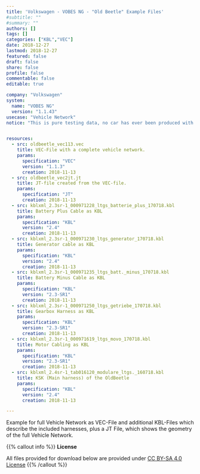 ```yaml
---
title: 'Volkswagen - VOBES NG - "Old Beetle" Example Files'
#subtitle: ""
#summary: ""
authors: []
tags: []
categories: ["KBL","VEC"]
date: 2018-12-27
lastmod: 2018-12-27
featured: false
draft: false
share: false
profile: false
commentable: false
editable: true

company: "Volkswagen"
system:
  name: "VOBES NG"
  version: "1.1.43"
usecase: "Vehicle Network"
notice: "This is pure testing data, no car has ever been produced with these specifications or will ever! The VEC File represents the current abilities of the VEC generation VOBES NG and is subject to changes. All partnumbers have been obfuscated."


resources:
  - src: oldbeetle_vec113.vec
    title: VEC-File with a complete vehicle network.
    params:
      specification: "VEC"
      version: "1.1.3"
      creation: 2018-11-13
  - src: oldbeetle_vec2jt.jt
    title: JT-file created from the VEC-file.
    params:
      specification: "JT"
      creation: 2018-11-13
  - src: kblxml_2.3sr-1_000971228_ltgs_batterie_plus_170718.kbl
    title: Battery Plus Cable as KBL
    params:
      specification: "KBL"
      version: "2.4"
      creation: 2018-11-13
  - src: kblxml_2.3sr-1_000971230_ltgs_generator_170718.kbl
    title: Generator cable as KBL
    params:
      specification: "KBL"
      version: "2.4"
      creation: 2018-11-13
  - src: kblxml_2.3sr-1_000971235_ltgs_batt._minus_170718.kbl
    title: Battery Minus Cable as KBL
    params:
      specification: "KBL"
      version: "2.3-SR1"
      creation: 2018-11-13
  - src: kblxml_2.3sr-1_000971250_ltgs_getriebe_170718.kbl
    title: Gearbox Harness as KBL
    params:
      specification: "KBL"
      version: "2.3-SR1"
      creation: 2018-11-13
  - src: kblxml_2.3sr-1_000971619_ltgs_movo_170718.kbl
    title: Motor Cabling as KBL
    params:
      specification: "KBL"
      version: "2.3-SR1"
      creation: 2018-11-13
  - src: kblxml_2.4sr-1_tab016120_modulare_ltgs._160718.kbl
    title: KSK (Main harness) of the OldBeetle
    params:
      specification: "KBL"
      version: "2.4"
      creation: 2018-11-13

---
```

Example for full Vehicle Network as VEC-File and additional KBL-Files which describe the included harnesses, plus a JT File, which shows the geometry of the full Vehicle Network.

{{% callout info %}}
**License**

All files provided for download below are provided under [CC BY-SA 4.0 License](https://creativecommons.org/licenses/by-sa/4.0/)
{{% /callout %}}
